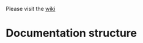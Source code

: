 Please visit the [wiki](https://github.com/ksator/Machine_Learning_with_Python/wiki)  


# Documentation structure

